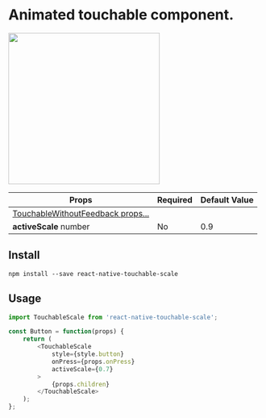 # Animated touchable component.

<img src="https://cloud.githubusercontent.com/assets/795466/14046540/42f7d80a-f2b3-11e5-98b7-e6c9fa39d213.gif" width="300" />

| Props                  | Required      | Default Value |
| -------------          | ------------- | ------------- |
| [TouchableWithoutFeedback props...](https://facebook.github.io/react-native/docs/touchablewithoutfeedback.html#props)
| **activeScale** number | No            | 0.9           | 

## Install

```
npm install --save react-native-touchable-scale
```

## Usage

```js
import TouchableScale from 'react-native-touchable-scale';

const Button = function(props) {
    return (
        <TouchableScale
            style={style.button}
            onPress={props.onPress}
            activeScale={0.7}
        >
            {props.children}
        </TouchableScale>
    );
};
```
